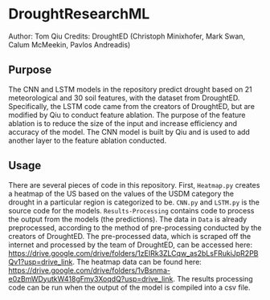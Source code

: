 # DroughtResearchML

Author: Tom Qiu
Credits: DroughtED (Christoph Minixhofer, Mark Swan, Calum McMeekin, Pavlos Andreadis)

## Purpose

The CNN and LSTM models in the repository predict drought based on 21 meteorological and 30 soil features, with the dataset from DroughtED. Specifically, the LSTM code came from the creators of DroughtED, but are modified by Qiu to conduct feature ablation. The purpose of the feature ablation is to reduce the size of the input and increase efficiency and accuracy of the model. The CNN model is built by Qiu and is used to add another layer to the feature ablation conducted.

## Usage

There are several pieces of code in this repository. First, ```Heatmap.py``` creates a heatmap of the US based on the values of the USDM category the drought in a particular region is categorized to be. ```CNN.py``` and ```LSTM.py``` is the source code for the models. ```Results-Processing``` contains code to process the output from the models (the predictions). The data in ```Data``` is already preprocessed, according to the method of pre-processing conducted by the creators of DroughtED. The pre-processed data, which is scraped off the internet and processed by the team of DroughtED, can be accessed here: <https://drive.google.com/drive/folders/1zEIRk3ZLCqw_as2bLsFRukiJpR2PBQv1?usp=drive_link>. The heatmap data can be found here: <https://drive.google.com/drive/folders/1vBsnma-e0zBmWDyutkW418gFmy3XoqdQ?usp=drive_link>. The results processing code can be run when the output of the model is compiled into a csv file.
